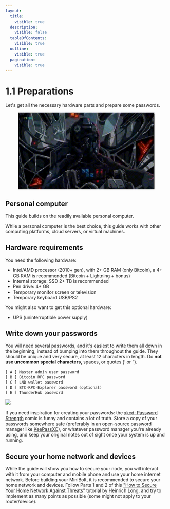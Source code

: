 ```yaml
---
layout:
  title:
    visible: true
  description:
    visible: false
  tableOfContents:
    visible: true
  outline:
    visible: true
  pagination:
    visible: true
---
```


# 1.1 Preparations

Let's get all the necessary hardware parts and prepare some passwords.

<figure><img src="../.gitbook/assets/Starting_MiniBolt.gif" alt=""><figcaption></figcaption></figure>

## Personal computer

This guide builds on the readily available personal computer.

While a personal computer is the best choice, this guide works with other computing platforms, cloud servers, or virtual machines.

## Hardware requirements

You need the following hardware:

* Intel/AMD processor (2010+ gen), with 2+ GB RAM (only Bitcoin), a 4+ GB RAM is recommended (Bitcoin + Lightning + bonus)
* Internal storage: SSD 2+ TB is recommended
* Pen drive: 4+ GB
* Temporary monitor screen or television
* Temporary keyboard USB/PS2

You might also want to get this optional hardware:

* UPS (uninterruptible power supply)

## Write down your passwords

You will need several passwords, and it's easiest to write them all down in the beginning, instead of bumping into them throughout the guide. They should be unique and very secure, at least 12 characters in length. Do **not use uncommon special characters**, spaces, or quotes (‘ or “).

```
[ A ] Master admin user password
[ B ] Bitcoin RPC password
[ C ] LND wallet password
[ D ] BTC-RPC-Explorer password (optional)
[ E ] ThunderHub password
```

![](../images/preparations\_xkcd.png)

If you need inspiration for creating your passwords: the [xkcd: Password Strength](https://xkcd.com/936/) comic is funny and contains a lot of truth. Store a copy of your passwords somewhere safe (preferably in an open-source password manager like [KeePassXC](https://keepassxc.org/)), or whatever password manager you're already using, and keep your original notes out of sight once your system is up and running.

## Secure your home network and devices

While the guide will show you how to secure your node, you will interact with it from your computer and mobile phone and use your home internet network. Before building your MiniBolt, it is recommended to secure your home network and devices. Follow Parts 1 and 2 of this ["How to Secure Your Home Network Against Threats"](https://restoreprivacy.com/secure-home-network/) tutorial by Heinrich Long, and try to implement as many points as possible (some might not apply to your router/device).
